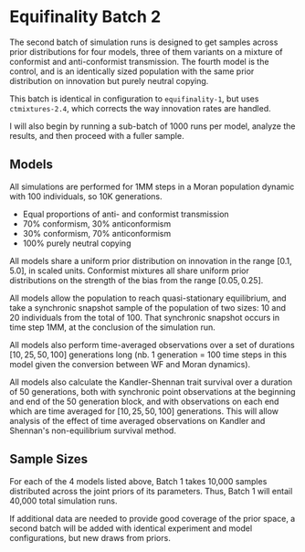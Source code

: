 # Equifinality Batch 2 #

The second batch of simulation runs is designed to get samples across prior distributions for four models, three of them variants on a mixture of conformist and anti-conformist transmission.  The fourth model is the control, and is an identically sized population with the same prior distribution on innovation but purely neutral copying.  

This batch is identical in configuration to `equifinality-1`, but uses `ctmixtures-2.4`, which corrects the way innovation rates are handled.  

I will also begin by running a sub-batch of 1000 runs per model, analyze the results, and then proceed with a fuller sample.  

## Models ##

All simulations are performed for 1MM steps in a Moran population dynamic with 100 individuals, so 10K generations.  

* Equal proportions of anti- and conformist transmission
* 70% conformism, 30% anticonformism
* 30% conformism, 70% anticonformism
* 100% purely neutral copying

All models share a uniform prior distribution on innovation in the range $[0.1, 5.0]$, in scaled units.  Conformist mixtures all share uniform prior distributions on the strength of the bias from the range $[0.05, 0.25]$.  

All models allow the population to reach quasi-stationary equilibrium, and take a synchronic snapshot sample of the population of two sizes:  10 and 20 individuals from the total of 100.  That synchronic snapshot occurs in time step 1MM, at the conclusion of the simulation run.  

All models also perform time-averaged observations over a set of durations $[10,25,50,100]$ generations long (nb.  1 generation = 100 time steps in this model given the conversion between WF and Moran dynamics).  

All models also calculate the Kandler-Shennan trait survival over a duration of 50 generations, both with synchronic point observations at the beginning and end of the 50 generation block, and with observations on each end which are time averaged for $[10,25,50,100]$ generations.  This will allow analysis of the effect of time averaged observations on Kandler and Shennan's non-equilibrium survival method.  

## Sample Sizes ##

For each of the 4 models listed above, Batch 1 takes 10,000 samples distributed across the joint priors of its parameters.  Thus, Batch 1 will entail 40,000 total simulation runs.  

If additional data are needed to provide good coverage of the prior space, a second batch will be added with identical experiment and model configurations, but new draws from priors.  



